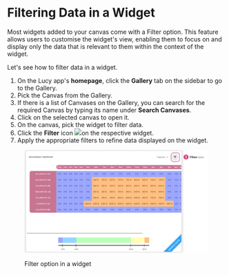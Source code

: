 # Filtering Data in a Widget

Most widgets added to your canvas come with a Filter option. This feature allows users to customise the widget's view, enabling them to focus on and display only the data that is relevant to them within the context of the widget.

Let's see how to filter data in a widget.

1. On the Lucy app's **homepage**, click the **Gallery** tab on the sidebar to go to the Gallery.
2. Pick the Canvas from the Gallery.
3. If there is a list of Canvases on the Gallery, you can search for the required Canvas by typing its name under **Search Canvases**.
4. Click on the selected canvas to open it.
5. On the canvas, pick the widget to filter data.
6. Click the **Filter** icon ![](<../.gitbook/assets/Filter icon\_2.png>)on the respective widget.&#x20;
7. Apply the appropriate filters to refine data displayed on the widget.

<figure><img src="../.gitbook/assets/LC_Filtering Data in a Widget_S2.png" alt=""><figcaption><p>Filter option in a widget</p></figcaption></figure>
